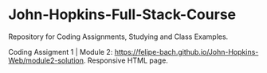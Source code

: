 # John-Hopkins-Full-Stack-Course

Repository for Coding Assignments, Studying and Class Examples.

Coding Assigment 1 | Module 2: https://felipe-bach.github.io/John-Hopkins-Web/module2-solution.
    Responsive HTML page.
